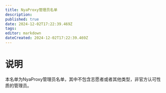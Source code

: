 ```yaml
---
title: NyaProxy管理员名单
description: 
published: true
date: 2024-12-02T17:22:39.469Z
tags: 
editor: markdown
dateCreated: 2024-12-02T17:22:39.469Z
---
```


# 说明
本名单为NyaProxy管理员名单，其中不包含志愿者或者其他类型，非官方认可性质的管理员。